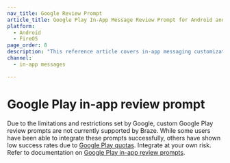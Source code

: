 ```yaml
---
nav_title: Google Review Prompt
article_title: Google Play In-App Message Review Prompt for Android and FireOS
platform: 
  - Android
  - FireOS
page_order: 8
description: "This reference article covers in-app messaging customization options for your Android application."
channel:
  - in-app messages

---
```


# Google Play in-app review prompt

Due to the limitations and restrictions set by Google, custom Google Play review prompts are not currently supported by Braze. While some users have been able to integrate these prompts successfully, others have shown low success rates due to [Google Play quotas](https://developer.android.com/guide/playcore/in-app-review#quotas). Integrate at your own risk. Refer to documentation on [Google Play in-app review prompts](https://developer.android.com/guide/playcore/in-app-review). 
